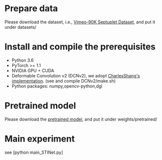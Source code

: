 # Prepare data
  Please download the dataset, i.e., [Vimeo-90K Septuplet Dataset](http://data.csail.mit.edu/tofu/dataset/vimeo_septuplet.zip), and put it under datasets/
# Install and compile the prerequisites
- Python 3.6
- PyTorch >= 1.1
- NVIDIA GPU + CUDA
- Deformable Convolution v2 (DCNv2), we adopt [CharlesShang's implementation](https://github.com/CharlesShang/DCNv2). (see and compile DCNv2/make.sh) 
- Python packages: numpy,opencv-python,dgl
# Pretrained model
Please download the [pretrained model](https://drive.google.com/file/d/1fYM_PMQof-XFRFaw9LV2z7MI4X4L22al/view?usp=sharing), and put it under weights/pretrained/

# Main experiment

see [python main_STINet.py]
